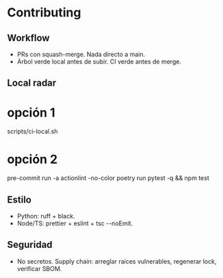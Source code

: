 # Contributing
## Workflow
- PRs con squash-merge. Nada directo a main.
- Árbol verde local antes de subir. CI verde antes de merge.
## Local radar
# opción 1
scripts/ci-local.sh
# opción 2
pre-commit run -a
actionlint -no-color
poetry run pytest -q && npm test
## Estilo
- Python: ruff + black.
- Node/TS: prettier + eslint + tsc --noEmit.
## Seguridad
- No secretos. Supply chain: arreglar raíces vulnerables, regenerar lock, verificar SBOM.
